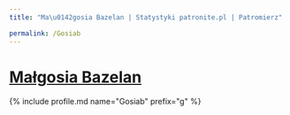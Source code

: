 ```yaml
---
title: "Ma\u0142gosia Bazelan | Statystyki patronite.pl | Patromierz"

permalink: /Gosiab
---
```


# [Małgosia Bazelan](https://patronite.pl/Gosiab)

{% include profile.md name="Gosiab" prefix="g" %}
